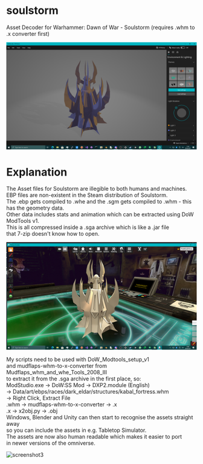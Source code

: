 # soulstorm
Asset Decoder for Warhammer: Dawn of War - Soulstorm (requires .whm to .x converter first)

![screenshot1](https://github.com/TheMindVirus/soulstorm/blob/main/screenshot1.png)

# Explanation
The Asset files for Soulstorm are illegible to both humans and machines. \
EBP files are non-existent in the Steam distribution of Soulstorm. \
The .ebp gets compiled to .whe and the .sgm gets compiled to .whm - this has the geometry data. \
Other data includes stats and animation which can be extracted using DoW ModTools v1. \
This is all compressed inside a .sga archive which is like a .jar file \
that 7-zip doesn't know how to open.

![screenshot2](https://github.com/TheMindVirus/soulstorm/blob/main/screenshot2.png)

My scripts need to be used with DoW_Modtools_setup_v1 \
and mudflaps-whm-to-x-converter from Mudflaps_whm_and_whe_Tools_2008_III \
to extract it from the .sga archive in the first place, so: \
ModStudio.exe -> DoW:SS Mod -> DXP2.module (English) \
-> Data/art/ebps/races/dark_eldar/structures/kabal_fortress.whm \
-> Right Click, Extract File \
.whm -> mudflaps-whm-to-x-converter -> .x \
.x -> x2obj.py -> .obj \
Windows, Blender and Unity can then start to recognise the assets straight away \
so you can include the assets in e.g. Tabletop Simulator. \
The assets are now also human readable which makes it easier to port \
in newer versions of the omniverse.

![screenshot3](https://github.com/TheMindVirus/soulstorm/blob/main/screenshot3.png)
